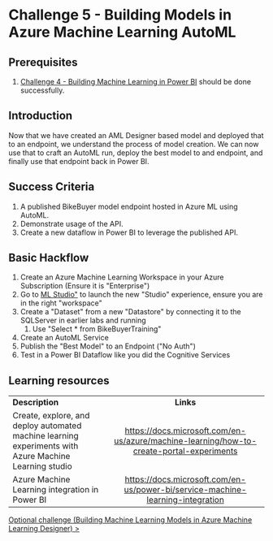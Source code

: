 # Challenge 5 - Building Models in Azure Machine Learning AutoML

## Prerequisites

1. [Challenge 4 - Building Machine Learning in Power BI](./04-PowerBIAutoML.md) should be done successfully.

## Introduction

Now that we have created an AML Designer based model and deployed that to an endpoint, we understand the process of model creation.  We can now use that to craft an AutoML run, deploy the best model to and endpoint, and finally use that endpoint back in Power BI.

## Success Criteria
1.  A published BikeBuyer model endpoint hosted in Azure ML using AutoML.
1.  Demonstrate usage of the API.
1.  Create a new dataflow in Power BI to leverage the published API.

## Basic Hackflow
1. Create an Azure Machine Learning Workspace in your Azure Subscription (Ensure it is "Enterprise")
1. Go to <a href=https://ml.azure.com target="_blank">ML Studio"</a> to launch the new "Studio" experience, ensure you are in the right "workspace"
1. Create a "Dataset" from a new "Datastore" by connecting it to the SQLServer in earlier labs and running 
   1. Use "Select * from BikeBuyerTraining"
1. Create an AutoML Service
1. Publish the "Best Model" to an Endpoint ("No Auth")
1. Test in a Power BI Dataflow like you did the Cognitive Services


## Learning resources

|                                            |                                                                                                                                                       |
| ------------------------------------------ | :---------------------------------------------------------------------------------------------------------------------------------------------------: |
| **Description**                            |                                                                       **Links**                                                                       |
| Create, explore, and deploy automated machine learning experiments with Azure Machine Learning studio                    |        <https://docs.microsoft.com/en-us/azure/machine-learning/how-to-create-portal-experiments>         |
| Azure Machine Learning integration in Power BI | <https://docs.microsoft.com/en-us/power-bi/service-machine-learning-integration> |


[Optional challenge (Building Machine Learning Models in Azure Machine Learning Designer) >](./06-AMLDesigner.md)